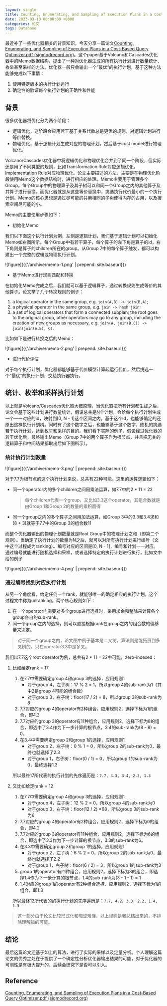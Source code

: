 ```yaml
---
layout: single
title: Counting, Enumerating, and Sampling of Execution Plans in a Cost-Based Query Optimizer
date: 2023-03-10 00:00:00 +0800
categories: 论文
tags: Database
---
```


最近补了一些优化器相关的背景知识，今天分享一篇论文[Counting, Enumerating, and Sampling of Execution Plans in a Cost-Based Query Optimizer.pdf (sigmodrecord.org)](https://sigmodrecord.org/publications/sigmodRecord/0006/pdfs/Counting,%20Enumerating,%20and%20Sampling%20of%20Execution%20Plans%20in%20a%20Cost-Based%20Query%20Optimizer.pdf)。这个paper基于Volcano和Cascades优化器中的Memo数据结构，提出了一种对优化器生成的所有执行计划进行数量统计、枚举甚至采样的方法。优化器一般只会输出一个”最优“的执行计划，基于这种方法能够完成以下事情：

1. 使用特定版本的执行计划运行
2. 确定性的验证每个执行计划的正确性和性能

## 背景

很多优化器将优化分为两个阶段：

- 逻辑优化，这阶段会应用若干基于关系代数总是更优的规则，对逻辑计划进行等价替换。
- 物理优化，基于逻辑计划生成对应的物理计划，然后基于cost model进行物理优化。

Volcano/Cascades优化器中将逻辑优化和物理优化合并到了同一个阶段，但实际还是用了不同类型的规则，比如Transformation Rule对应逻辑优化，Implementation Rule对应物理优化。论文主要描述的方法，主要是在物理优化阶段使用Memo这个数据结构时，进行相应的处理。Memo主要用于管理多个Group，每个Group中的物理算子及其子树可以和同一个Group之内的其他算子及其算子进行替换。而优化器就是从这些等价替换中，挑选执行代价最小的一个执行计划。Memo的核心思想是通过尽可能的共用相同的子树使得内存的占用，以及搜索空间尽可能的小。

Memo的主要使用步骤如下：

- 初始化Memo

我们以下面这个执行计划为例，左侧是逻辑计划，我们基于逻辑计划可以初始化Memo如右图所示。每个Group中有若干算子，每个算子的左下角是算子的id，右下角则是算子的children所在的group。从Group 7中的每个算子触发，都可以构建出一个完整的逻辑或物理执行计划。

![figure]({{'/archive/memo-1.png' | prepend: site.baseurl}})

- 基于Memo进行规则匹配和转换

在初始化Memo完成之后，我们就可以基于逻辑算子，通过转换规则生成等价的其他算子。论文举了几个转换规则的例子：

1. a logical operator in the same group, e.g. `join(A,B) -> join(B,A)`;
2. a physical operator in the same group, e.g. `join -> hash join`;
3. a set of logical operators that form a connected subplan; the root goes to the original group, other operators may go to any group, including the creation of new groups as necessary, e.g. `join(A, join(B,C)) -> join(join(A,B), C)`.

比如如下是进行转换之后的Memo：

![figure]({{'/archive/memo-2.png' | prepend: site.baseurl}})

- 进行代价评估

对于每个执行计划，优化器都能够基于代价模型计算起运行代价，然后挑选一个”最优“的执行计划，交给执行器执行。

## 统计、枚举和采样执行计划

以上就是Volcano/Cascades优化器大概原理，当优化器把所有计划都生成之后，论文会基于这些计划进行数量统计，假设总共是N个计划，会给每个执行计划生成一个一一对应的id，映射到[0, N - 1]这个区间之内。基于这个id，也能够确定的还原出这棵执行计划树。同时有了这个数字之后，也能够基于这个数字，随机的挑选若干执行计划，达到枚举和采样的目的。我们看下实际的例子，假设经过优化器的若干优化后，最终输出Memo（Group 7中的两个算子作为根节点，并且把无关的逻辑算子和中间结果都取出后如下图所示）。

### 统计执行计划数量

![figure]({{'/archive/memo-3.png' | prepend: site.baseurl}})

对于7.7为根节点的这个执行计划来说，总共有22种可能。这里的运算逻辑如下：

- 同一个operator内的多个children之间用乘法运算，如7.7中的2 * 11 = 22

    > 每个children代表一个group，又比如3.3这个operator，其组合数就是由Group 1和Group 2的数量的乘积而得
    >
- 同一个group之内的多个算子之间用加法运算，如Group 3中的3.3和3.4求和(8 + 3)就等于7.7中的Group 3的组合数11

而整个优化器输出的物理计划数量就是Root Group中的物理计划之和（即第二个规则）。当确定了执行计划的数量为N之后，就可以对所有执行计划进行编号（文中这个过程成为ranking）。编号对应的区间是[0, N - 1]，编号和计划一一对应。通过编号就能进行随机选择和采样，或者选择特定的执行计划进行执行，比如文中给的例子

![figure]({{'/archive/memo-4.png' | prepend: site.baseurl}})

### 通过编号找到对应执行计划

从另一个角度看，给定任何一个rank，就能够唯一的确定相应的执行计划，这个过程文中称为unranking。两个核心规则如下：

1. 在一个operator内需要对多个group进行选择时，采用求余和整除来计算各个group各自的sub-rank。
2. 同一个group之内的选择，则可以直接根据rank在group之内的组合数的偏移量来决定。

> 对于同一个group之内，论文图中例子基本是二叉树，算法则是能拓展到多叉树的。只在operator3.3中是多叉。
>

我们以7.7这个root operator为例，总共有2 * 11 = 22中可能，zero-indexed：

1. 比如给定rank = 17
    1. 在7.7中需要确定group 4和group 3的选择，应用规则1
        - 对于group 4，左子树：17 % 2 = 1，所以group 4的sub-rank为1（其中2是group 4可能的组合数）
        - 对于group 3，右子树：floor(17 / 2) = 8，所以group 3的sub-rank为8
    2. 7.7对应的group 4的operator有2种组合，应用规则2，选择下标为1的组合，即4.3
    3. 7.7对应的group 3的operator有11种组合，应用规则2，选择下标为8的组合，即选中了3.4作为下一步计算的根节点，3.4的sub-rank为(8 - 8) = 0。
    4. 在3.4中需要确定group 2和group 1的选择，应用规则1
        - 对于group 2，左子树：0 % 1 = 0，所以group 2的sub-rank为0，最终也就选择了2.3
        - 对于group 1，右子树：floor(0 / 1) = 0，所以group 1的sub-rank为0，最终选择1.3

    所以最终17所代表的执行计划的先序遍历是：`7.7, 4.3, 3.4, 2.3, 1.3`

2. 又比如给定rank = 12
    1. 在7.7中需要确定group 4和group 3的选择，应用规则1
        - 对于group 4，左子树：12 % 2 = 0，所以group 4的sub-rank为0
        - 对于group 3，右子树：floor(12 / 2) =68，所以group 3的sub-rank为6
    2. 7.7对应的group 4的operator有2种组合，应用规则2，选择下标为0的组合，即4.2
    3. 7.7对应的group 3的operator有11种组合，应用规则2，选择下标为6的组合，即选中了3.3作为下一步计算的根节点，3.3的sub-rank为6。
    4. 在3.3中需要确定group 2和group 1的选择，应用规则1
        - 对于group 2，左子树：6 % 2 = 0，所以group 2的sub-rank为0，最终也就选择了2.2
        - 对于group 1，右子树：floor(6 / 2) = 3，所以group 1的sub-rank为3
    5. group 1的operator有四种组合，应用规则2，选择下标为3的组合，即选择1.4作为下一步计算的根节点，1.4的sub-rank为(3 - 1 - 1) = 1
    6. 1.4对应的group 1的operator有2种组合选择，应用规则2，选择下标为1的组合，即1.3

    所以最终12所代表的的执行计划的先序遍历是：`7.7, 4.2, 3.3, 2.2, 1.4, 1.3`


> 这一部分由于论文比较形式化和晦涩难懂，以上规则是我总结出来的，不排除理解错的可能。
>

## 结论

最后这篇论文还基于如上的算法，进行了实际的采样以及定量分析。个人理解这篇论文的优秀之处在于提供了一个确定性分析优化器输出结果的可能，对于优化器的可测性是有极大提升的，后续会研究下是否可以引入。

## Reference

[Counting, Enumerating, and Sampling of Execution Plans in a Cost-Based Query Optimizer.pdf (sigmodrecord.org)](https://sigmodrecord.org/publications/sigmodRecord/0006/pdfs/Counting,%20Enumerating,%20and%20Sampling%20of%20Execution%20Plans%20in%20a%20Cost-Based%20Query%20Optimizer.pdf)